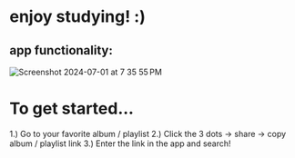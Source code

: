# enjoy studying! :)


## app functionality:
![Screenshot 2024-07-01 at 7 35 55 PM](https://github.com/jobegets/spotify-pomodoro/assets/118776992/2e676a5b-4555-476d-8422-85060f343cc6)


# To get started... 
1.) Go to your favorite album / playlist 
2.) Click the 3 dots -> share -> copy album / playlist link
3.) Enter the link in the app and search!
